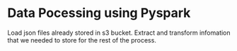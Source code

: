 # Data Pocessing using Pyspark
Load json files already stored in s3 bucket.
Extract  and transform infomation that we needed to store for the rest of the process.
